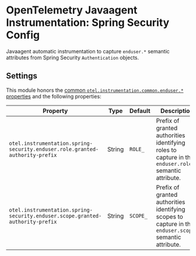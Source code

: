 # OpenTelemetry Javaagent Instrumentation: Spring Security Config

Javaagent automatic instrumentation to capture `enduser.*` semantic attributes
from Spring Security `Authentication` objects.

## Settings

This module honors the [common `otel.instrumentation.common.enduser.*` properties](https://opentelemetry.io/docs/zero-code/java/agent/instrumentation/#capturing-enduser-attributes)
and the following properties:

| Property                                                                      | Type    | Default  | Description                                                                                             |
|-------------------------------------------------------------------------------|---------|----------|---------------------------------------------------------------------------------------------------------|
| `otel.instrumentation.spring-security.enduser.role.granted-authority-prefix`  | String  | `ROLE_`  | Prefix of granted authorities identifying roles to capture in the `enduser.role` semantic attribute.    |
| `otel.instrumentation.spring-security.enduser.scope.granted-authority-prefix` | String  | `SCOPE_` | Prefix of granted authorities identifying scopes to capture in the `enduser.scopes` semantic attribute. |
